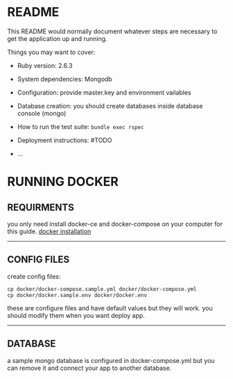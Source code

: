 # README

This README would normally document whatever steps are necessary to get the
application up and running.

Things you may want to cover:

* Ruby version: 2.6.3

* System dependencies: Mongodb

* Configuration: provide master.key and environment vailables

* Database creation: you should create databases inside database console (mongo)

* How to run the test suite: `bundle exec rspec`

* Deployment instructions: #TODO

* ...

# RUNNING DOCKER

## REQUIRMENTS
you only need install docker-ce and docker-compose on your computer for this guide.
[docker installation](https://docs.docker.com/install)

----
## CONFIG FILES
create config files:

    cp docker/docker-compose.sample.yml docker/docker-compose.yml
    cp docker/docker.sample.env docker/docker.env

these are configure files and have default values but they will work. you should modify them when you want deploy app.

----
## DATABASE
a sample mongo database is configured in docker-compose.yml but you can remove it and connect your app to another database.